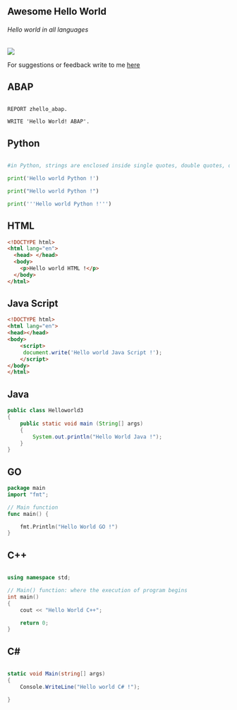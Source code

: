 ## Awesome Hello World
###### Hello world in all languages
![](https://camo.githubusercontent.com/64f8905651212a80869afbecbf0a9c52a5d1e70beab750dea40a994fa9a9f3c6/68747470733a2f2f617765736f6d652e72652f62616467652e737667)

For suggestions or feedback write to me [here](https://github.com/yasinnaal/awesome-hello-world/issues)

## ABAP

```ABAP

REPORT zhello_abap.

WRITE 'Hello World! ABAP'.

```

## Python 

```Python

#in Python, strings are enclosed inside single quotes, double quotes, or triple quotes.

print('Hello world Python !')

print("Hello world Python !")

print('''Hello world Python !''')


```

## HTML

```HTML
<!DOCTYPE html>
<html lang="en">
  <head> </head>
  <body>
    <p>Hello world HTML !</p>
  </body>
</html>
```

## Java Script

```HTML
<!DOCTYPE html>
<html lang="en">
<head></head>
<body>
    <script>    
     document.write('Hello world Java Script !');
    </script>
</body>
</html>
```

## Java

```JAVA
public class Helloworld3 
{
    public static void main (String[] args)
    {
        System.out.println("Hello World Java !");
    }    
}          

```

## GO

```GO
package main
import "fmt";

// Main function
func main() {

	fmt.Println("Hello World GO !")
}

```

## C++
```C++

using namespace std;

// Main() function: where the execution of program begins
int main()
{
	cout << "Hello World C++";

	return 0;
}

```

## C# 

```C#

static void Main(string[] args)
{
    Console.WriteLine("Hello world C# !");

}

```
